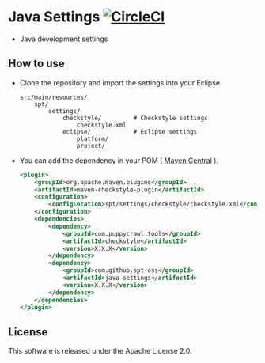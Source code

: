 # Java Settings [![CircleCI](https://circleci.com/gh/spt-oss/java-settings.svg?style=svg&circle-token=833a5ace2d3bd1ca42536b456ba46d17e341dd76)](https://circleci.com/gh/spt-oss/java-settings)

* Java development settings

## How to use

* Clone the repository and import the settings into your Eclipse.

	```
	src/main/resources/
		spt/
			settings/
				checkstyle/			# Checkstyle settings
					checkstyle.xml
				eclipse/			# Eclipse settings
					platform/
					project/
	```

* You can add the dependency in your POM ( [Maven Central](https://repo1.maven.org/maven2/com/github/spt-oss/java-settings/) ).

	```xml
	<plugin>
		<groupId>org.apache.maven.plugins</groupId>
		<artifactId>maven-checkstyle-plugin</artifactId>
		<configuration>
			<configLocation>spt/settings/checkstyle/checkstyle.xml</configLocation>
		</configuration>
		<dependencies>
			<dependency>
				<groupId>com.puppycrawl.tools</groupId>
				<artifactId>checkstyle</artifactId>
				<version>X.X.X</version>
			</dependency>
			<dependency>
				<groupId>com.github.spt-oss</groupId>
				<artifactId>java-settings</artifactId>
				<version>X.X.X</version>
			</dependency>
		</dependencies>
	</plugin>
	```

## License

This software is released under the Apache License 2.0.
